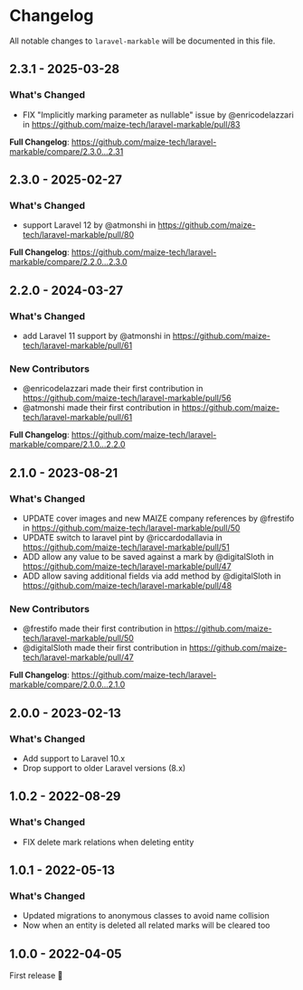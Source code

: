 # Changelog

All notable changes to `laravel-markable` will be documented in this file.

## 2.3.1 - 2025-03-28

### What's Changed

* FIX "Implicitly marking parameter as nullable" issue by @enricodelazzari in https://github.com/maize-tech/laravel-markable/pull/83

**Full Changelog**: https://github.com/maize-tech/laravel-markable/compare/2.3.0...2.31

## 2.3.0 - 2025-02-27

### What's Changed

* support Laravel 12 by @atmonshi in https://github.com/maize-tech/laravel-markable/pull/80

**Full Changelog**: https://github.com/maize-tech/laravel-markable/compare/2.2.0...2.3.0

## 2.2.0 - 2024-03-27

### What's Changed

* add Laravel 11 support by @atmonshi in https://github.com/maize-tech/laravel-markable/pull/61

### New Contributors

* @enricodelazzari made their first contribution in https://github.com/maize-tech/laravel-markable/pull/56
* @atmonshi made their first contribution in https://github.com/maize-tech/laravel-markable/pull/61

**Full Changelog**: https://github.com/maize-tech/laravel-markable/compare/2.1.0...2.2.0

## 2.1.0 - 2023-08-21

### What's Changed

- UPDATE cover images and new MAIZE company references by @frestifo in https://github.com/maize-tech/laravel-markable/pull/50
- UPDATE switch to laravel pint by @riccardodallavia in https://github.com/maize-tech/laravel-markable/pull/51
- ADD allow any value to be saved against a mark by @digitalSloth in https://github.com/maize-tech/laravel-markable/pull/47
- ADD allow saving additional fields via add method by @digitalSloth in https://github.com/maize-tech/laravel-markable/pull/48

### New Contributors

- @frestifo made their first contribution in https://github.com/maize-tech/laravel-markable/pull/50
- @digitalSloth made their first contribution in https://github.com/maize-tech/laravel-markable/pull/47

**Full Changelog**: https://github.com/maize-tech/laravel-markable/compare/2.0.0...2.1.0

## 2.0.0 - 2023-02-13

### What's Changed

- Add support to Laravel 10.x
- Drop support to older Laravel versions (8.x)

## 1.0.2 - 2022-08-29

### What's Changed

- FIX delete mark relations when deleting entity

## 1.0.1 - 2022-05-13

### What's Changed

- Updated migrations to anonymous classes to avoid name collision
- Now when an entity is deleted all related marks will be cleared too

## 1.0.0 - 2022-04-05

First release 🚀
